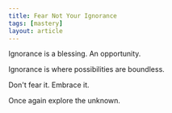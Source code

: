 ```yaml
---
title: Fear Not Your Ignorance
tags: [mastery]
layout: article
---
```


Ignorance is a blessing. An opportunity.

Ignorance is where possibilities are boundless.

Don't fear it. Embrace it.

Once again explore the unknown.
